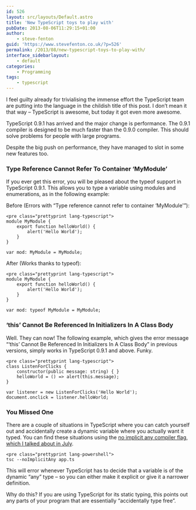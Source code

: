 ```yaml
---
id: 526
layout: src/layouts/Default.astro
title: 'New TypeScript toys to play with'
pubDate: 2013-08-06T11:29:15+01:00
author:
    - steve-fenton
guid: 'https://www.stevefenton.co.uk/?p=526'
permalink: /2013/08/new-typescript-toys-to-play-with/
interface_sidebarlayout:
    - default
categories:
    - Programming
tags:
    - typescript
---
```


I feel guilty already for trivialising the immense effort the TypeScript team are putting into the language in the childish title of this post. I don’t mean it that way – TypeScript is awesome, but today it got even more awesome.

TypeScript 0.9.1 has arrived and the major change is performance. The 0.9.1 compiler is designed to be much faster than the 0.9.0 compiler. This should solve problems for people with large programs.

Despite the big push on performance, they have managed to slot in some new features too.

### Type Reference Cannot Refer To Container ‘MyModule’

If you ever get this error, you will be pleased about the typeof support in TypeScript 0.9.1. This allows you to type a variable using modules and enumerations, as in the following example:

Before (Errors with “Type reference cannot refer to container ‘MyModule'”):

```
<pre class="prettyprint lang-typescript">
module MyModule {
    export function helloWorld() {
        alert('Hello World');
    }
}

var mod: MyModule = MyModule;
```

After (Works thanks to typeof):

```
<pre class="prettyprint lang-typescript">
module MyModule {
    export function helloWorld() {
        alert('Hello World');
    }
}

var mod: typeof MyModule = MyModule;
```

### ‘this’ Cannot Be Referenced In Initializers In A Class Body

Well. They can now! The following example, which gives the error message “‘this’ Cannot Be Referenced In Initializers In A Class Body” in previous versions, simply works in TypeScript 0.9.1 and above. Funky.

```
<pre class="prettyprint lang-typescript">
class ListenForClicks {
    constructor(public message: string) { }
    helloWorld = () => alert(this.message);
}

var listener = new ListenForClicks('Hello World');
document.onclick = listener.helloWorld;
```

### You Missed One

There are a couple of situations in TypeScript where you can catch yourself out and accidentally create a dynamic variable where you actually want it typed. You can find these situations using the [no implicit any compiler flag, which I talked about in July](https://www.stevefenton.co.uk/2013/07/TypeScript-No-Implicit-Any-Compiler-Flag/).

```
<pre class="prettyprint lang-powershell">
tsc --noImplicitAny app.ts
```

This will error whenever TypeScript has to decide that a variable is of the dynamic “any” type – so you can either make it explicit or give it a narrower definition.

Why do this? If you are using TypeScript for its static typing, this points out any parts of your program that are essentially “accidentally type free”.